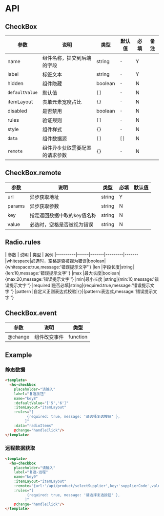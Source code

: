 # API
## CheckBox

|   参数    |   说明   |   类型 |  默认值  | 必填|备注
|----------|------|-------|---------|-------|-----|
|name      |组件名称，提交到后端的字段|string|`-`|Y
|label     |标签文本|string|`-`|Y
|hidden    |组件隐藏|boolean|`-`|N
|`defaultValue`|默认值|`[]`|`-`|N
|itemLayout  |表单元素宽度占比|`{}`|`-`|N|
|disabled|是否禁用|boolean|`-`|N
|rules |验证规则|`[]`|`-`|N
|style |组件样式|`{}`|`-`|N
|`data`   |组件数据源|`[]`|`[]`|N
|`remote`   |组件异步获取需要配置的请求参数|`{}`|`-`|N


## CheckBox.remote
|   参数    |   说明   |   类型 | 必填 | 默认值
|----------|------|-------|---------|-------
|url |异步获取地址|string|Y|
|params |异步获取参数|string|N
|key |指定返回数据中取的key值名称|string|N
|value |必选时，空格是否被视为错误|string|N

## Radio.rules
|   参数    |   说明   |   类型 |  案例
|----------|------|-------|---------|-------
|whitespace|必选时，空格是否被视为错误|boolean|{whitespace:true,message:'错误提示文字''}
|len     |字段长度|string|{len:10,message:'错误提示文字''}
|max    |最大长度|boolean|{max:20,message:'错误提示文字''}
|min|最小长度          |string|{min:10,message:'错误提示文字''}
|required|是否必填|string|{required:true,message:'错误提示文字''}
|pattern  |自定义正则表达式校验|`{}`|{pattern:表达式,message:'错误提示文字''}



## CheckBox.event
|   参数    |   说明   |   类型
|----------|------|-------|
|@change|组件改变事件|function

## Example
### 静态数据
```html
<template>
  <hs-checkbox
    placeholder="请输入"
    label="复选按钮"
    name="key8"
    :defaultValue="['5','6']"
    :itemLayout="itemLayout"
    :rules="[
          {required: true, message: '请选择复选按钮' },
         ]"
    :data="radioItems"
    @change="handleClick"/>
</template>
```
### 远程数据获取
```html
<template>
  <hs-checkbox
    placeholder="请输入"
    label="复选-远程"
    name="key9"
    :itemLayout="itemLayout"
    :remote="{url:'/api/product/selectSupplier',key:'supplierCode',value:'supplierName'}"
    :rules="[
          {required: true, message: '请选择复选按钮' },
         ]"
    @change="handleClick"/>
</template>
```
